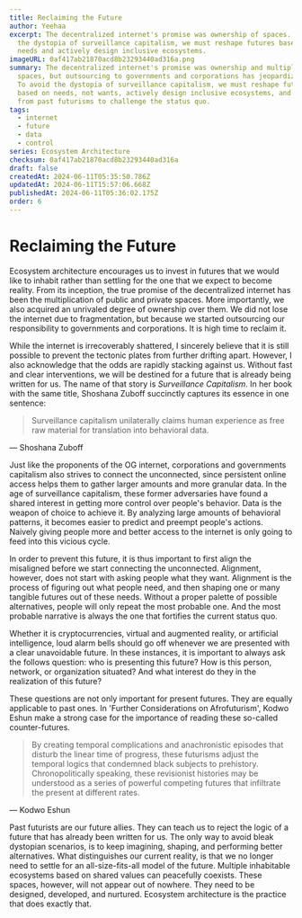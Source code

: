 ```yaml
---
title: Reclaiming the Future
author: Yeehaa
excerpt: The decentralized internet's promise was ownership of spaces. To avoid
  the dystopia of surveillance capitalism, we must reshape futures based on
  needs and actively design inclusive ecosystems.
imageURL: 0af417ab21870acd8b23293440ad316a.png
summary: The decentralized internet's promise was ownership and multiplicity of
  spaces, but outsourcing to governments and corporations has jeopardized this.
  To avoid the dystopia of surveillance capitalism, we must reshape futures
  based on needs, not wants, actively design inclusive ecosystems, and learn
  from past futurisms to challenge the status quo.
tags:
  - internet
  - future
  - data
  - control
series: Ecosystem Architecture
checksum: 0af417ab21870acd8b23293440ad316a
draft: false
createdAt: 2024-06-11T05:35:50.786Z
updatedAt: 2024-06-11T15:57:06.668Z
publishedAt: 2024-06-11T05:36:02.175Z
order: 6
---
```


# Reclaiming the Future

Ecosystem architecture encourages us to invest in futures that we would like to inhabit rather than settling for the one that we expect to become reality. From its inception, the true promise of the decentralized internet has been the multiplication of public and private spaces. More importantly, we also acquired an unrivaled degree of ownership over them. We did not lose the internet due to fragmentation, but because we started outsourcing our responsibility to governments and corporations. It is high time to reclaim it.

While the internet is irrecoverably shattered, I sincerely believe that it is still possible to prevent the tectonic plates from further drifting apart. However, I also acknowledge that the odds are rapidly stacking against us. Without fast and clear interventions, we will be destined for a future that is already being written for us. The name of that story is *Surveillance Capitalism*. In her book with the same title, Shoshana Zuboff succinctly captures its essence in one sentence:

 > 
 > Surveillance capitalism unilaterally claims human experience as free raw material for translation into behavioral data.

― Shoshana Zuboff

Just like the proponents of the OG internet, corporations and governments capitalism also strives to connect the unconnected, since persistent online access helps them to gather larger amounts and more granular data. In the age of surveillance capitalism, these former adversaries have found a shared interest in getting more control over people's behavior. Data is the weapon of choice to achieve it. By analyzing large amounts of behavioral patterns, it becomes easier to predict and preempt people's actions. Naively giving people more and better access to the internet is only going to feed into this vicious cycle.

In order to prevent this future, it is thus important to first align the misaligned before we start connecting the unconnected. Alignment, however, does not start with asking people what they want. Alignment is the process of figuring out what people need, and then shaping one or many tangible futures out of these needs. Without a proper palette of possible alternatives, people will only repeat the most probable one. And the most probable narrative is always the one that fortifies the current status quo.

Whether it is cryptocurrencies, virtual and augmented reality, or artificial intelligence, loud alarm bells should go off whenever we are presented with a clear unavoidable future. In these instances, it is important to always ask the follows question: who is presenting this future? How is this person, network, or organization situated? And what interest do they in the realization of this future? 

These questions are not only important for present futures. They are equally applicable to past ones. In 'Further Considerations on Afrofuturism', Kodwo Eshun make a strong case for the importance of reading these so-called counter-futures.

 > 
 > By creating temporal complications and anachronistic episodes that disturb the linear time of progress, these futurisms adjust the temporal logics that condemned black subjects to prehistory. Chronopolitically speaking, these revisionist histories may be understood as a series of powerful competing futures that infiltrate the present at different rates.

— Kodwo Eshun

Past futurists are our future allies. They can teach us to reject the logic of a future that has already been written for us. The only way to avoid bleak dystopian scenarios, is to keep imagining, shaping, and performing better alternatives. What distinguishes our current reality, is that we no longer need to settle for an all-size-fits-all model of the future. Multiple inhabitable ecosystems based on shared values can peacefully coexists. These spaces, however, will not appear out of nowhere. They need to be designed, developed, and nurtured. Ecosystem architecture is the practice that does exactly that.

